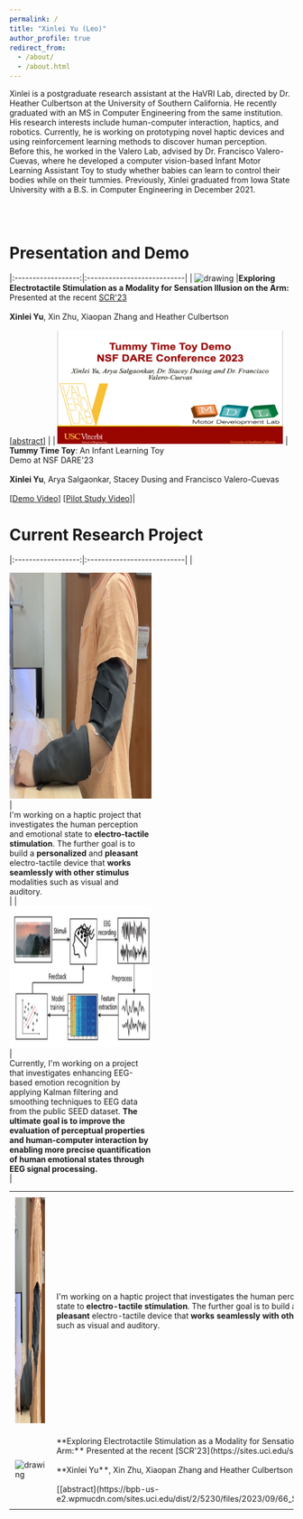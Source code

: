 ```yaml
---
permalink: /
title: "Xinlei Yu (Leo)"
author_profile: true
redirect_from: 
  - /about/
  - /about.html
---
```


Xinlei is a postgraduate research assistant at the HaVRI Lab, directed by Dr. Heather Culbertson at the University of Southern California. He recently graduated with an MS in Computer Engineering from the same institution. His research interests include human-computer interaction, haptics, and robotics. Currently, he is working on prototyping novel haptic devices and using reinforcement learning methods to discover human perception. Before this, he worked in the Valero Lab, advised by Dr. Francisco Valero-Cuevas, where he developed a computer vision-based Infant Motor Learning Assistant Toy to study whether babies can learn to control their bodies while on their tummies. Previously, Xinlei graduated from Iowa State University with a B.S. in Computer Engineering in December 2021.







<br>
<br>

# Presentation and Demo

|:------------------:|:---------------------------|
| <img src="https://raw.githubusercontent.com/XinleiYu-Leo/Xinlei-leo.github.io/master/assets/images/talk_SCR.png" alt="drawing" height="200" width="400"/>      |**Exploring Electrotactile Stimulation as a Modality for Sensation Illusion on the Arm:** Presented at the recent [SCR'23](https://sites.uci.edu/scr2023/schedule/)   <br><br> **Xinlei Yu**, Xin Zhu, Xiaopan Zhang and Heather Culbertson    <br><br> [[abstract](https://bpb-us-e2.wpmucdn.com/sites.uci.edu/dist/2/5230/files/2023/09/66_SCR_23_Xinlei_Yu.pdf)] |
| <img src="https://raw.githubusercontent.com/XinleiYu-Leo/Xinlei-leo.github.io/master/assets/images/3T_Demo_DARE-Cover.jpg" alt="drawing" height="200" width="400"/>   | <strong>Tummy Time Toy</strong>: An Infant Learning Toy      <br> Demo at NSF DARE'23   <br><br> **Xinlei Yu**, Arya Salgaonkar, Stacey Dusing and Francisco Valero-Cuevas               <br><br> [[Demo Video](https://youtu.be/6PznLd5wy5c)] [[Pilot Study Video](https://youtu.be/JgYYosFgYtE)]|


[SCR_Pre_Image]: https://raw.githubusercontent.com/XinleiYu-Leo/Xinlei-leo.github.io/master/assets/images/talk_SCR.png "scr"


# Current Research Project 

|:------------------:|:---------------------------|
|<div style="width:50%"> <img src="https://raw.githubusercontent.com/XinleiYu-Leo/Xinlei-leo.github.io/master/assets/images/sleeve_prototype.png" alt="Sleeve Image" height="400" width="280" /> </div>      | <div style="width:50%"> I'm working on a haptic project that investigates the human perception and emotional state to <strong>electro-tactile stimulation</strong>. The further goal is to build a <strong>personalized</strong> and <strong>pleasant</strong> electro-tactile device that <strong>works seamlessly with other stimulus</strong> modalities such as visual and auditory.    </div>    |
| <div style="width:50%"> <img src="https://raw.githubusercontent.com/XinleiYu-Leo/Xinlei-leo.github.io/master/assets/images/eeg_loop.png" alt="eeg Image" height="250" width="500" />  </div>     | <div style="width:50%">Currently, I'm working on a project that investigates enhancing EEG-based emotion recognition by applying Kalman filtering and smoothing techniques to EEG data from the public SEED dataset. <strong>The ultimate goal is to improve the evaluation of perceptual properties and human-computer interaction by enabling more precise quantification of human emotional states through EEG signal processing.</strong>  </div>   |

<style>
table {
  border-collapse: collapse;
}

table td {
  border: none;
  padding: 10px;
}
</style>


<table>
  <tr>
    <td style="width:40%"> <img src="https://raw.githubusercontent.com/XinleiYu-Leo/Xinlei-leo.github.io/master/assets/images/sleeve_prototype.png" alt="Sleeve Image" height="400" width="280" /></td>
    <td style="width:60%">I'm working on a haptic project that investigates the human perception and emotional state to <strong>electro-tactile stimulation</strong>. The further goal is to build a <strong>personalized</strong> and <strong>pleasant</strong> electro-tactile device that <strong>works seamlessly with other stimulus</strong> modalities such as visual and auditory. </td>
  </tr>
  <tr>
    <td style="width:40%"><img src="https://raw.githubusercontent.com/XinleiYu-Leo/Xinlei-leo.github.io/master/assets/images/talk_SCR.png" alt="drawing" height="200" width="400"/></td>
    <td style="width:60%"> **Exploring Electrotactile Stimulation as a Modality for Sensation Illusion on the Arm:** Presented at the recent [SCR'23](https://sites.uci.edu/scr2023/schedule/)   <br><br> **Xinlei Yu**, Xin Zhu, Xiaopan Zhang and Heather Culbertson    <br><br> [[abstract](https://bpb-us-e2.wpmucdn.com/sites.uci.edu/dist/2/5230/files/2023/09/66_SCR_23_Xinlei_Yu.pdf)]</td>
  </tr>
</table>
